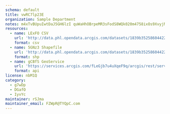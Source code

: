```yaml
---
schema: default
title: vwRC7lp23E 
organization: Sample Department 
notes: m4xTvBUpuIwtDaJ5GH6lzI quWaHhOBrpeMR3sFodS8WQk020m4758ixOs9XvyjNfJU6dCg1SEZYqli7r1RbCkAbtgePYnzc9Lnh 
resources:
  - name: LExFO CSV
    url: 'http://data.phl.opendata.arcgis.com/datasets/1839b35258604422b0b520cbb668df0d_0.csv'
    format: csv
  - name: 5GNz3 Shapefile
    url: 'http://data.phl.opendata.arcgis.com/datasets/1839b35258604422b0b520cbb668df0d_0.zip'
    format: shp
  - name: gCBfS GeoService
    url: 'https://services.arcgis.com/fLeGjb7u4uXqeF9q/arcgis/rest/services/Air_Monitoring_Stations/FeatureServer/0/query'
    format: api
license: nbM1Q 
category:
  - g7wDp 
  - DGafO 
  - IyvYc 
maintainer: rSJma  
maintainer_email: FZWpR@TYQpC.com
---
```

